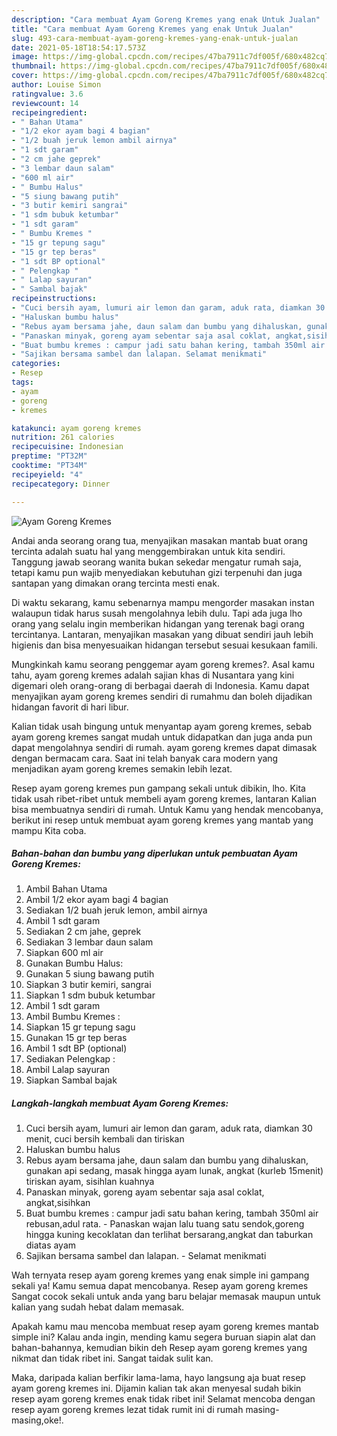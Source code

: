```yaml
---
description: "Cara membuat Ayam Goreng Kremes yang enak Untuk Jualan"
title: "Cara membuat Ayam Goreng Kremes yang enak Untuk Jualan"
slug: 493-cara-membuat-ayam-goreng-kremes-yang-enak-untuk-jualan
date: 2021-05-18T18:54:17.573Z
image: https://img-global.cpcdn.com/recipes/47ba7911c7df005f/680x482cq70/ayam-goreng-kremes-foto-resep-utama.jpg
thumbnail: https://img-global.cpcdn.com/recipes/47ba7911c7df005f/680x482cq70/ayam-goreng-kremes-foto-resep-utama.jpg
cover: https://img-global.cpcdn.com/recipes/47ba7911c7df005f/680x482cq70/ayam-goreng-kremes-foto-resep-utama.jpg
author: Louise Simon
ratingvalue: 3.6
reviewcount: 14
recipeingredient:
- " Bahan Utama"
- "1/2 ekor ayam bagi 4 bagian"
- "1/2 buah jeruk lemon ambil airnya"
- "1 sdt garam"
- "2 cm jahe geprek"
- "3 lembar daun salam"
- "600 ml air"
- " Bumbu Halus"
- "5 siung bawang putih"
- "3 butir kemiri sangrai"
- "1 sdm bubuk ketumbar"
- "1 sdt garam"
- " Bumbu Kremes "
- "15 gr tepung sagu"
- "15 gr tep beras"
- "1 sdt BP optional"
- " Pelengkap "
- " Lalap sayuran"
- " Sambal bajak"
recipeinstructions:
- "Cuci bersih ayam, lumuri air lemon dan garam, aduk rata, diamkan 30 menit, cuci bersih kembali dan tiriskan"
- "Haluskan bumbu halus"
- "Rebus ayam bersama jahe, daun salam dan bumbu yang dihaluskan, gunakan api sedang, masak hingga ayam lunak, angkat (kurleb 15menit) tiriskan ayam, sisihlan kuahnya"
- "Panaskan minyak, goreng ayam sebentar saja asal coklat, angkat,sisihkan"
- "Buat bumbu kremes : campur jadi satu bahan kering, tambah 350ml air rebusan,adul rata. Panaskan wajan lalu tuang satu sendok,goreng hingga kuning kecoklatan dan terlihat bersarang,angkat dan taburkan diatas ayam"
- "Sajikan bersama sambel dan lalapan. Selamat menikmati"
categories:
- Resep
tags:
- ayam
- goreng
- kremes

katakunci: ayam goreng kremes 
nutrition: 261 calories
recipecuisine: Indonesian
preptime: "PT32M"
cooktime: "PT34M"
recipeyield: "4"
recipecategory: Dinner

---
```



![Ayam Goreng Kremes](https://img-global.cpcdn.com/recipes/47ba7911c7df005f/680x482cq70/ayam-goreng-kremes-foto-resep-utama.jpg)

Andai anda seorang orang tua, menyajikan masakan mantab buat orang tercinta adalah suatu hal yang menggembirakan untuk kita sendiri. Tanggung jawab seorang  wanita bukan sekedar mengatur rumah saja, tetapi kamu pun wajib menyediakan kebutuhan gizi terpenuhi dan juga santapan yang dimakan orang tercinta mesti enak.

Di waktu  sekarang, kamu sebenarnya mampu mengorder masakan instan walaupun tidak harus susah mengolahnya lebih dulu. Tapi ada juga lho orang yang selalu ingin memberikan hidangan yang terenak bagi orang tercintanya. Lantaran, menyajikan masakan yang dibuat sendiri jauh lebih higienis dan bisa menyesuaikan hidangan tersebut sesuai kesukaan famili. 



Mungkinkah kamu seorang penggemar ayam goreng kremes?. Asal kamu tahu, ayam goreng kremes adalah sajian khas di Nusantara yang kini digemari oleh orang-orang di berbagai daerah di Indonesia. Kamu dapat menyajikan ayam goreng kremes sendiri di rumahmu dan boleh dijadikan hidangan favorit di hari libur.

Kalian tidak usah bingung untuk menyantap ayam goreng kremes, sebab ayam goreng kremes sangat mudah untuk didapatkan dan juga anda pun dapat mengolahnya sendiri di rumah. ayam goreng kremes dapat dimasak dengan bermacam cara. Saat ini telah banyak cara modern yang menjadikan ayam goreng kremes semakin lebih lezat.

Resep ayam goreng kremes pun gampang sekali untuk dibikin, lho. Kita tidak usah ribet-ribet untuk membeli ayam goreng kremes, lantaran Kalian bisa membuatnya sendiri di rumah. Untuk Kamu yang hendak mencobanya, berikut ini resep untuk membuat ayam goreng kremes yang mantab yang mampu Kita coba.

<!--inarticleads1-->

##### Bahan-bahan dan bumbu yang diperlukan untuk pembuatan Ayam Goreng Kremes:

1. Ambil  Bahan Utama
1. Ambil 1/2 ekor ayam bagi 4 bagian
1. Sediakan 1/2 buah jeruk lemon, ambil airnya
1. Ambil 1 sdt garam
1. Sediakan 2 cm jahe, geprek
1. Sediakan 3 lembar daun salam
1. Siapkan 600 ml air
1. Gunakan  Bumbu Halus:
1. Gunakan 5 siung bawang putih
1. Siapkan 3 butir kemiri, sangrai
1. Siapkan 1 sdm bubuk ketumbar
1. Ambil 1 sdt garam
1. Ambil  Bumbu Kremes :
1. Siapkan 15 gr tepung sagu
1. Gunakan 15 gr tep beras
1. Ambil 1 sdt BP (optional)
1. Sediakan  Pelengkap :
1. Ambil  Lalap sayuran
1. Siapkan  Sambal bajak




<!--inarticleads2-->

##### Langkah-langkah membuat Ayam Goreng Kremes:

1. Cuci bersih ayam, lumuri air lemon dan garam, aduk rata, diamkan 30 menit, cuci bersih kembali dan tiriskan
1. Haluskan bumbu halus
1. Rebus ayam bersama jahe, daun salam dan bumbu yang dihaluskan, gunakan api sedang, masak hingga ayam lunak, angkat (kurleb 15menit) tiriskan ayam, sisihlan kuahnya
1. Panaskan minyak, goreng ayam sebentar saja asal coklat, angkat,sisihkan
1. Buat bumbu kremes : campur jadi satu bahan kering, tambah 350ml air rebusan,adul rata. - Panaskan wajan lalu tuang satu sendok,goreng hingga kuning kecoklatan dan terlihat bersarang,angkat dan taburkan diatas ayam
1. Sajikan bersama sambel dan lalapan. - Selamat menikmati




Wah ternyata resep ayam goreng kremes yang enak simple ini gampang sekali ya! Kamu semua dapat mencobanya. Resep ayam goreng kremes Sangat cocok sekali untuk anda yang baru belajar memasak maupun untuk kalian yang sudah hebat dalam memasak.

Apakah kamu mau mencoba membuat resep ayam goreng kremes mantab simple ini? Kalau anda ingin, mending kamu segera buruan siapin alat dan bahan-bahannya, kemudian bikin deh Resep ayam goreng kremes yang nikmat dan tidak ribet ini. Sangat taidak sulit kan. 

Maka, daripada kalian berfikir lama-lama, hayo langsung aja buat resep ayam goreng kremes ini. Dijamin kalian tak akan menyesal sudah bikin resep ayam goreng kremes enak tidak ribet ini! Selamat mencoba dengan resep ayam goreng kremes lezat tidak rumit ini di rumah masing-masing,oke!.

